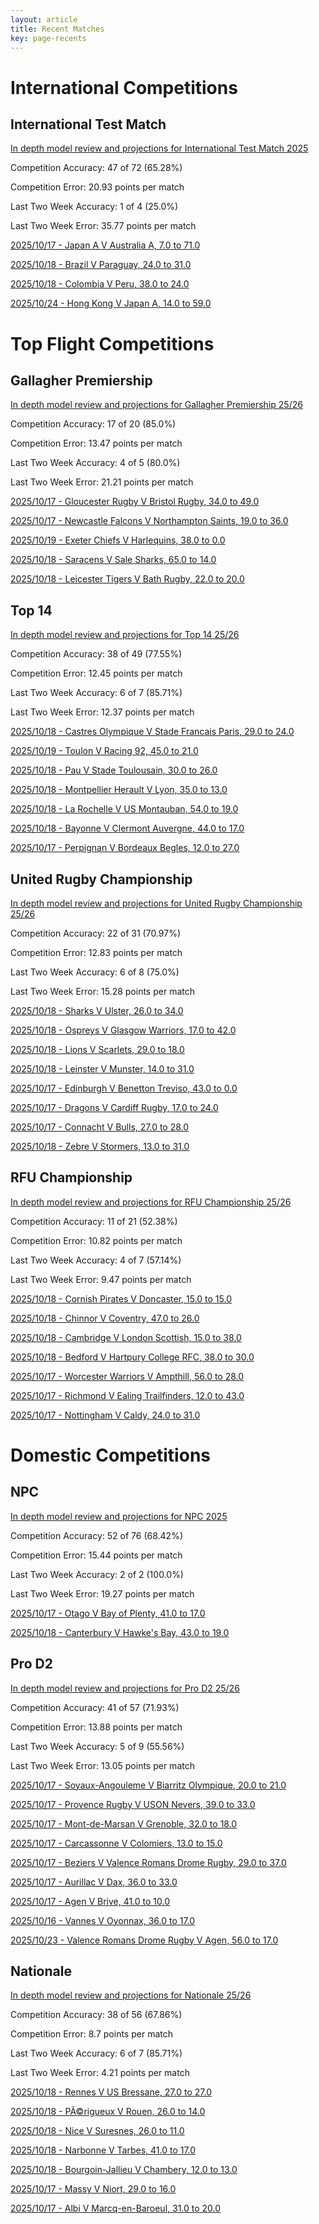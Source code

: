 ```yaml
---  
layout: article  
title: Recent Matches  
key: page-recents  
---
```

# International Competitions

## International Test Match


[In depth model review and projections for International Test Match 2025](comp_files/International_Test_Match_2025)

Competition Accuracy: 47 of 72 (65.28%)

Competition Error: 20.93 points per match

Last Two Week Accuracy: 1 of 4 (25.0%)

Last Two Week Error: 35.77 points per match

[2025/10/17 - Japan A V Australia A, 7.0 to 71.0](reviews\2025-10-17-JapanA_V_AustraliaA)

[2025/10/18 - Brazil V Paraguay, 24.0 to 31.0](reviews\2025-10-18-Brazil_V_Paraguay)

[2025/10/18 - Colombia V Peru, 38.0 to 24.0](reviews\2025-10-18-Colombia_V_Peru)

[2025/10/24 - Hong Kong V Japan A, 14.0 to 59.0](reviews\2025-10-24-HongKong_V_JapanA)
# Top Flight Competitions

## Gallagher Premiership


[In depth model review and projections for Gallagher Premiership 25/26](comp_files/Gallagher_Premiership_2526)

Competition Accuracy: 17 of 20 (85.0%)

Competition Error: 13.47 points per match

Last Two Week Accuracy: 4 of 5 (80.0%)

Last Two Week Error: 21.21 points per match

[2025/10/17 - Gloucester Rugby V Bristol Rugby, 34.0 to 49.0](reviews\2025-10-17-GloucesterRugby_V_BristolRugby)

[2025/10/17 - Newcastle Falcons V Northampton Saints, 19.0 to 36.0](reviews\2025-10-17-NewcastleFalcons_V_NorthamptonSaints)

[2025/10/19 - Exeter Chiefs V Harlequins, 38.0 to 0.0](reviews\2025-10-19-ExeterChiefs_V_Harlequins)

[2025/10/18 - Saracens V Sale Sharks, 65.0 to 14.0](reviews\2025-10-18-Saracens_V_SaleSharks)

[2025/10/18 - Leicester Tigers V Bath Rugby, 22.0 to 20.0](reviews\2025-10-18-LeicesterTigers_V_BathRugby)
## Top 14


[In depth model review and projections for Top 14 25/26](comp_files/Top_14_2526)

Competition Accuracy: 38 of 49 (77.55%)

Competition Error: 12.45 points per match

Last Two Week Accuracy: 6 of 7 (85.71%)

Last Two Week Error: 12.37 points per match

[2025/10/18 - Castres Olympique V Stade Francais Paris, 29.0 to 24.0](reviews\2025-10-18-CastresOlympique_V_StadeFrancaisParis)

[2025/10/19 - Toulon V Racing 92, 45.0 to 21.0](reviews\2025-10-19-Toulon_V_Racing92)

[2025/10/18 - Pau V Stade Toulousain, 30.0 to 26.0](reviews\2025-10-18-Pau_V_StadeToulousain)

[2025/10/18 - Montpellier Herault V Lyon, 35.0 to 13.0](reviews\2025-10-18-MontpellierHerault_V_Lyon)

[2025/10/18 - La Rochelle V US Montauban, 54.0 to 19.0](reviews\2025-10-18-LaRochelle_V_USMontauban)

[2025/10/18 - Bayonne V Clermont Auvergne, 44.0 to 17.0](reviews\2025-10-18-Bayonne_V_ClermontAuvergne)

[2025/10/17 - Perpignan V Bordeaux Begles, 12.0 to 27.0](reviews\2025-10-18-Perpignan_V_BordeauxBegles)
## United Rugby Championship


[In depth model review and projections for United Rugby Championship 25/26](comp_files/United_Rugby_Championship_2526)

Competition Accuracy: 22 of 31 (70.97%)

Competition Error: 12.83 points per match

Last Two Week Accuracy: 6 of 8 (75.0%)

Last Two Week Error: 15.28 points per match

[2025/10/18 - Sharks V Ulster, 26.0 to 34.0](reviews\2025-10-18-Sharks_V_Ulster)

[2025/10/18 - Ospreys V Glasgow Warriors, 17.0 to 42.0](reviews\2025-10-18-Ospreys_V_GlasgowWarriors)

[2025/10/18 - Lions V Scarlets, 29.0 to 18.0](reviews\2025-10-18-Lions_V_Scarlets)

[2025/10/18 - Leinster V Munster, 14.0 to 31.0](reviews\2025-10-18-Leinster_V_Munster)

[2025/10/17 - Edinburgh V Benetton Treviso, 43.0 to 0.0](reviews\2025-10-17-Edinburgh_V_BenettonTreviso)

[2025/10/17 - Dragons V Cardiff Rugby, 17.0 to 24.0](reviews\2025-10-17-Dragons_V_CardiffRugby)

[2025/10/17 - Connacht V Bulls, 27.0 to 28.0](reviews\2025-10-17-Connacht_V_Bulls)

[2025/10/18 - Zebre V Stormers, 13.0 to 31.0](reviews\2025-10-18-Zebre_V_Stormers)
## RFU Championship


[In depth model review and projections for RFU Championship 25/26](comp_files/RFU_Championship_2526)

Competition Accuracy: 11 of 21 (52.38%)

Competition Error: 10.82 points per match

Last Two Week Accuracy: 4 of 7 (57.14%)

Last Two Week Error: 9.47 points per match

[2025/10/18 - Cornish Pirates V Doncaster, 15.0 to 15.0](reviews\2025-10-18-CornishPirates_V_Doncaster)

[2025/10/18 - Chinnor V Coventry, 47.0 to 26.0](reviews\2025-10-18-Chinnor_V_Coventry)

[2025/10/18 - Cambridge V London Scottish, 15.0 to 38.0](reviews\2025-10-18-Cambridge_V_LondonScottish)

[2025/10/18 - Bedford V Hartpury College RFC, 38.0 to 30.0](reviews\2025-10-18-Bedford_V_HartpuryCollege)

[2025/10/17 - Worcester Warriors V Ampthill, 56.0 to 28.0](reviews\2025-10-17-WorcesterWarriors_V_Ampthill)

[2025/10/17 - Richmond V Ealing Trailfinders, 12.0 to 43.0](reviews\2025-10-17-Richmond_V_EalingTrailfinders)

[2025/10/17 - Nottingham V Caldy, 24.0 to 31.0](reviews\2025-10-17-Nottingham_V_Caldy)
# Domestic Competitions

## NPC


[In depth model review and projections for NPC 2025](comp_files/NPC_2025)

Competition Accuracy: 52 of 76 (68.42%)

Competition Error: 15.44 points per match

Last Two Week Accuracy: 2 of 2 (100.0%)

Last Two Week Error: 19.27 points per match

[2025/10/17 - Otago V Bay of Plenty, 41.0 to 17.0](reviews\2025-10-17-Otago_V_BayofPlenty)

[2025/10/18 - Canterbury V Hawke's Bay, 43.0 to 19.0](reviews\2025-10-18-Canterbury_V_HawkesBay)
## Pro D2


[In depth model review and projections for Pro D2 25/26](comp_files/Pro_D2_2526)

Competition Accuracy: 41 of 57 (71.93%)

Competition Error: 13.88 points per match

Last Two Week Accuracy: 5 of 9 (55.56%)

Last Two Week Error: 13.05 points per match

[2025/10/17 - Soyaux-Angouleme V Biarritz Olympique, 20.0 to 21.0](reviews\2025-10-17-Soyaux-Angouleme_V_BiarritzOlympique)

[2025/10/17 - Provence Rugby V USON Nevers, 39.0 to 33.0](reviews\2025-10-17-ProvenceRugby_V_USONNevers)

[2025/10/17 - Mont-de-Marsan V Grenoble, 32.0 to 18.0](reviews\2025-10-17-Mont-de-Marsan_V_Grenoble)

[2025/10/17 - Carcassonne V Colomiers, 13.0 to 15.0](reviews\2025-10-17-Carcassonne_V_Colomiers)

[2025/10/17 - Beziers V Valence Romans Drome Rugby, 29.0 to 37.0](reviews\2025-10-17-Beziers_V_ValenceRomansDromeRugby)

[2025/10/17 - Aurillac V Dax, 36.0 to 33.0](reviews\2025-10-17-Aurillac_V_Dax)

[2025/10/17 - Agen V Brive, 41.0 to 10.0](reviews\2025-10-17-Agen_V_Brive)

[2025/10/16 - Vannes V Oyonnax, 36.0 to 17.0](reviews\2025-10-16-Vannes_V_Oyonnax)

[2025/10/23 - Valence Romans Drome Rugby V Agen, 56.0 to 17.0](reviews\2025-10-23-ValenceRomansDromeRugby_V_Agen)
## Nationale


[In depth model review and projections for Nationale 25/26](comp_files/Nationale_2526)

Competition Accuracy: 38 of 56 (67.86%)

Competition Error: 8.7 points per match

Last Two Week Accuracy: 6 of 7 (85.71%)

Last Two Week Error: 4.21 points per match

[2025/10/18 - Rennes V US Bressane, 27.0 to 27.0](reviews\2025-10-18-Rennes_V_USBressane)

[2025/10/18 - PÃ©rigueux V Rouen, 26.0 to 14.0](reviews\2025-10-18-Perigueux_V_Rouen)

[2025/10/18 - Nice V Suresnes, 26.0 to 11.0](reviews\2025-10-18-Nice_V_Suresnes)

[2025/10/18 - Narbonne V Tarbes, 41.0 to 17.0](reviews\2025-10-18-Narbonne_V_Tarbes)

[2025/10/18 - Bourgoin-Jallieu V Chambery, 12.0 to 13.0](reviews\2025-10-18-Bourgoin-Jallieu_V_Chambery)

[2025/10/17 - Massy V Niort, 29.0 to 16.0](reviews\2025-10-17-Massy_V_Niort)

[2025/10/17 - Albi V Marcq-en-Baroeul, 31.0 to 20.0](reviews\2025-10-17-Albi_V_Marcq-en-Baroeul)